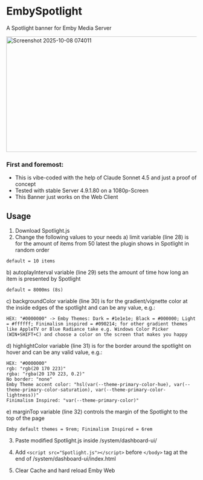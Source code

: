 
# EmbySpotlight

A Spotlight banner for Emby Media Server

<img width="1000" height="305" alt="Screenshot 2025-10-08 074011" src="https://github.com/user-attachments/assets/535c4f33-9faf-4234-b966-34f31e1d2741" />



### First and foremost:
- This is vibe-coded with the help of Claude Sonnet 4.5 and just a proof of concept
- Tested with stable Server 4.9.1.80 on a 1080p-Screen
- This Banner just works on the Web Client


## Usage

 1. Download Spotlight.js
 2. Change the following values to your needs
 a) limit variable (line 28) is for the amount of items from 50 latest the plugin shows in Spotlight in random order
 
 ```
 default = 10 items
 ```

 b) autoplayInterval variable (line 29) sets the amount of time how long an item is presented by Spotlight

 ```
 default = 8000ms (8s)
 ```

 c) backgroundColor variable (line 30) is for the gradient/vignette color at the inside edges of the spotlight and can be any value, e.g.: 
```
HEX: "#0000000" -> Emby Themes: Dark = #1e1e1e; Black = #000000; Light = #ffffff; Finimalism inspired = #090214; for other gradient themes like AppleTV or Blue Radiance take e.g. Windows Color Picker (WIN+SHIFT+C) and choose a color on the screen that makes you happy
```
 d) highlightColor variable (line 31) is for the border around the spotlight on hover and can be any valid value, e.g.: 
 ```
 HEX: "#0000000"
 rgb: "rgb(20 170 223)"
 rgba: "rgba(20 170 223, 0.2)"
 No border: "none"
 Emby Theme accent color: "hsl(var(--theme-primary-color-hue), var(--theme-primary-color-saturation), var(--theme-primary-color-lightness))"
 Finimalism Inspired: "var(--theme-primary-color)"
 ```
 e) marginTop variable (line 32) controls the margin of the Spotlight to the top of the page

 ```
 Emby default themes = 9rem; Finimalism Inspired = 6rem
 ```

 3. Paste modified Spotlight.js inside /system/dashboard-ui/
 4. Add ```<script src="Spotlight.js"></script>``` before ```</body>``` tag at the end of /system/dashboard-ui/index.html

 5. Clear Cache and hard reload Emby Web
    
